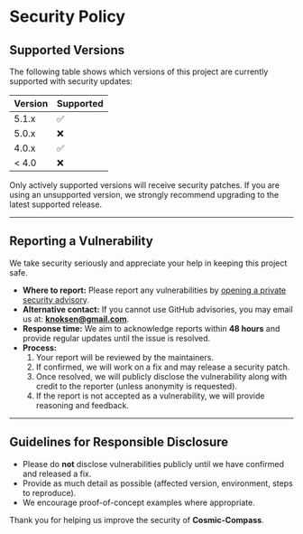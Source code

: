 # Security Policy

## Supported Versions

The following table shows which versions of this project are currently supported with security updates:

| Version | Supported          |
| ------- | ------------------ |
| 5.1.x   | ✅                 |
| 5.0.x   | ❌                 |
| 4.0.x   | ✅                 |
| < 4.0   | ❌                 |

Only actively supported versions will receive security patches. If you are using an unsupported version, we strongly recommend upgrading to the latest supported release.

---

## Reporting a Vulnerability

We take security seriously and appreciate your help in keeping this project safe.

- **Where to report:** Please report any vulnerabilities by [opening a private security advisory](https://github.com/knoksen/Cosmic-Compass/security/advisories).  
- **Alternative contact:** If you cannot use GitHub advisories, you may email us at: **knoksen@gmail.com**.  
- **Response time:** We aim to acknowledge reports within **48 hours** and provide regular updates until the issue is resolved.  
- **Process:**  
  1. Your report will be reviewed by the maintainers.  
  2. If confirmed, we will work on a fix and may release a security patch.  
  3. Once resolved, we will publicly disclose the vulnerability along with credit to the reporter (unless anonymity is requested).  
  4. If the report is not accepted as a vulnerability, we will provide reasoning and feedback.  

---

## Guidelines for Responsible Disclosure

- Please do **not** disclose vulnerabilities publicly until we have confirmed and released a fix.  
- Provide as much detail as possible (affected version, environment, steps to reproduce).  
- We encourage proof-of-concept examples where appropriate.  

Thank you for helping us improve the security of **Cosmic-Compass**.
